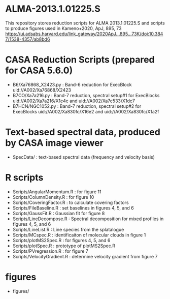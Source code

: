 # ALMA-2013.1.01225.S
This repository stores reduction scripts for ALMA 2013.1.01225.S and scripts to produce figures used in Kameno+2020, ApJ, 895, 73 https://ui.adsabs.harvard.edu/link_gateway/2020ApJ...895...73K/doi:10.3847/1538-4357/ab8bd6

# CASA Reduction Scripts (prepared for CASA 5.6.0)
- B6/Xa76868_X2423.py             : Band-6 reduction for ExecBlock uid://A002/Xa76868/X2423
- B7CO/Xa7a216.py                 : Band-7 reduction, spectral setup#1 for ExecBlocks uid://A002/Xa7a216/X1c4c and uid://A002/Xa7c533/X1dc7
- B7HCN/NGC1052.py                : Band-7 reduction, spectral setup#2 for ExecBlocks uid://A002/Xa830fc/X16e2 and uid://A002/Xa830fc/X1a2f

# Text-based spectral data, produced by CASA image viewer
- SpecData/                       : text-based spectral data (frequency and velocity basis)

# R scripts 
- Scripts/AngularMomentum.R       : for figure 11
- Scripts/ColumnDensity.R         : for figure 10
- Scripts/CoveringFactor.R        : to calculate covering factors
- Scripts/FileBaseline.R          : set baselines in figures 4, 5, and 6
- Scripts/GaussFit.R              : Gaussian fit for figure 8
- Scripts/LineDecompose.R         : Spectral decomposition for mixed profiles in figures 4, 5, and 6
- Scripts/LineList.R              : Line species from the splatalogue
- Scripts/MCspec.R                : identificaiton of molecular clouds in figure 1
- Scripts/plotMS2Spec.R           : for figures 4, 5, and 6
- Scripts/plotSpec.R              : prototype of plotMS2Spec.R
- Scripts/PVregression.R          : for figure 7
- Scripts/VelocityGradient.R      : determine velocity gradient from figure 7

# figures
- figures/
